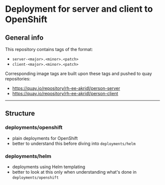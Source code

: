 # Deployment for server and client to OpenShift

## General info

This repository contains tags of the format:
- `server-<major>.<minor>.<patch>`
- `client-<major>.<minor>.<patch>`

Corresponding image tags are built upon these tags and pushed to quay repositories:
- https://quay.io/repository/rh-ee-akridl/person-server
- https://quay.io/repository/rh-ee-akridl/person-client

---

## Structure

### deployments/openshift
- plain deployments for OpenShift
- better to understand this before diving into `deployments/helm`

### deployments/helm
- deployments using Helm templating
- better to look at this only when understanding what's done in `deployments/openshift`

